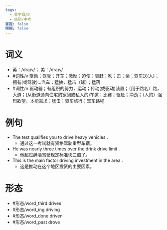 ```yaml
---
tags:
  - 首字母/D
  - 级别/中考
掌握: false
模糊: false
---
```

# 词义
- 英：/draɪv/； 美：/draɪv/
- #词性/v  驱动；驾驶；开车；激励；迫使；驱赶；吹；击；凿；驾车送(人)；拥有(或驾驶)…汽车；猛抽，猛击（球）；猛落
- #词性/n  驱动器；有组织的努力，运动；传动(或驱动)装置；（用于路名）路，大道；(从街道通向住宅的宽阔或私人的)车道；比赛；驱赶；冲劲；（人的）强烈欲望，本能需求；猛击；驱车旅行；驾车路程
# 例句
- The test qualifies you to drive heavy vehicles .
	- 通过这一考试就有资格驾驶重型车辆。
- He was nearly three times over the drink drive limit .
	- 他超过醉酒驾驶规定标准快三倍了。
- This is the main factor driving investment in the area .
	- 这是推动在这个地区投资的主要因素。
# 形态
- #形态/word_third drives
- #形态/word_ing driving
- #形态/word_done driven
- #形态/word_past drove
